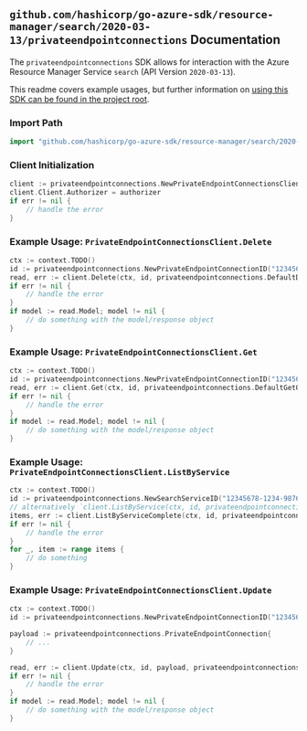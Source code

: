 
## `github.com/hashicorp/go-azure-sdk/resource-manager/search/2020-03-13/privateendpointconnections` Documentation

The `privateendpointconnections` SDK allows for interaction with the Azure Resource Manager Service `search` (API Version `2020-03-13`).

This readme covers example usages, but further information on [using this SDK can be found in the project root](https://github.com/hashicorp/go-azure-sdk/tree/main/docs).

### Import Path

```go
import "github.com/hashicorp/go-azure-sdk/resource-manager/search/2020-03-13/privateendpointconnections"
```


### Client Initialization

```go
client := privateendpointconnections.NewPrivateEndpointConnectionsClientWithBaseURI("https://management.azure.com")
client.Client.Authorizer = authorizer
if err != nil {
	// handle the error
}
```


### Example Usage: `PrivateEndpointConnectionsClient.Delete`

```go
ctx := context.TODO()
id := privateendpointconnections.NewPrivateEndpointConnectionID("12345678-1234-9876-4563-123456789012", "example-resource-group", "searchServiceValue", "privateEndpointConnectionValue")
read, err := client.Delete(ctx, id, privateendpointconnections.DefaultDeleteOperationOptions())
if err != nil {
	// handle the error
}
if model := read.Model; model != nil {
	// do something with the model/response object
}
```


### Example Usage: `PrivateEndpointConnectionsClient.Get`

```go
ctx := context.TODO()
id := privateendpointconnections.NewPrivateEndpointConnectionID("12345678-1234-9876-4563-123456789012", "example-resource-group", "searchServiceValue", "privateEndpointConnectionValue")
read, err := client.Get(ctx, id, privateendpointconnections.DefaultGetOperationOptions())
if err != nil {
	// handle the error
}
if model := read.Model; model != nil {
	// do something with the model/response object
}
```


### Example Usage: `PrivateEndpointConnectionsClient.ListByService`

```go
ctx := context.TODO()
id := privateendpointconnections.NewSearchServiceID("12345678-1234-9876-4563-123456789012", "example-resource-group", "searchServiceValue")
// alternatively `client.ListByService(ctx, id, privateendpointconnections.DefaultListByServiceOperationOptions())` can be used to do batched pagination
items, err := client.ListByServiceComplete(ctx, id, privateendpointconnections.DefaultListByServiceOperationOptions())
if err != nil {
	// handle the error
}
for _, item := range items {
	// do something
}
```


### Example Usage: `PrivateEndpointConnectionsClient.Update`

```go
ctx := context.TODO()
id := privateendpointconnections.NewPrivateEndpointConnectionID("12345678-1234-9876-4563-123456789012", "example-resource-group", "searchServiceValue", "privateEndpointConnectionValue")

payload := privateendpointconnections.PrivateEndpointConnection{
	// ...
}

read, err := client.Update(ctx, id, payload, privateendpointconnections.DefaultUpdateOperationOptions())
if err != nil {
	// handle the error
}
if model := read.Model; model != nil {
	// do something with the model/response object
}
```
